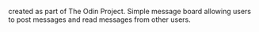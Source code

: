 created as part of The Odin Project. Simple message board allowing users to post messages and read messages from other users.

